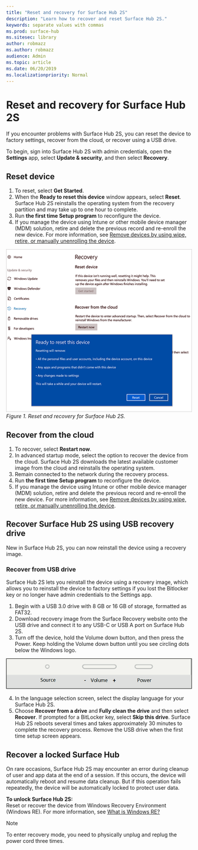```yaml
---
title: "Reset and recovery for Surface Hub 2S"
description: "Learn how to recover and reset Surface Hub 2S."
keywords: separate values with commas
ms.prod: surface-hub
ms.sitesec: library
author: robmazz
ms.author: robmazz
audience: Admin
ms.topic: article
ms.date: 06/20/2019
ms.localizationpriority: Normal
---
```


# Reset and recovery for Surface Hub 2S

If you encounter problems with Surface Hub 2S, you can reset the device to factory settings, recover from the cloud, or recover using a USB drive.

To begin, sign into Surface Hub 2S with admin credentials, open the **Settings** app, select **Update & security**, and then select **Recovery**.

## Reset device

1. To reset, select **Get Started**.
2. When the **Ready to reset this device** window appears, select **Reset**. Surface Hub 2S reinstalls the operating system from the recovery partition and may take up to one hour to complete.
3. Run **the first time Setup program** to reconfigure the device.
4. If you manage the device using Intune or other mobile device manager (MDM) solution, retire and delete the previous record and re-enroll the new device. For more information, see [Remove devices by using wipe, retire, or manually unenrolling the device](https://docs.microsoft.com/en-us/intune/devices-wipe).

![*Reset and recovery for Surface Hub 2S*](images/sh2-reset.png)<br>
*Figure 1. Reset and recovery for Surface Hub 2S.* 

## Recover from the cloud

1. To recover, select **Restart now**.
2. In advanced startup mode, select the option to recover the device from the cloud. Surface Hub 2S downloads the latest available customer image from the cloud and reinstalls the operating system.
3. Remain connected to the network during the recovery process.
4. Run **the first time Setup program** to reconfigure the device.
5. If you manage the device using Intune or other mobile device manager (MDM) solution, retire and delete the previous record and re-enroll the new device. For more information, see [Remove devices by using wipe, retire, or manually unenrolling the device](https://docs.microsoft.com/en-us/intune/devices-wipe).

## Recover Surface Hub 2S using USB recovery drive

New in Surface Hub 2S, you can now reinstall the device using a recovery image.

### Recover from USB drive

Surface Hub 2S lets you reinstall the device using a recovery image, which allows you to reinstall the device to factory settings if you lost the Bitlocker key or no longer have admin credentials to the Settings app.

1. Begin with a USB 3.0 drive with 8 GB or 16 GB of storage, formatted as FAT32.
2. Download recovery image from the Surface Recovery website onto the USB drive and connect it to any USB-C or USB A port on Surface Hub 2S.
3. Turn off the device, hold the Volume down button, and then press the Power. Keep holding the Volume down button until you see circling dots below the Windows logo.

![*Use Volume down and power buttons to initiate recovery*](images/sh2-keypad.png) <br>

4. In the language selection screen, select the display language for your Surface Hub 2S.
5. Choose **Recover from a drive** and **Fully clean the drive** and then select **Recover**. If prompted for a BitLocker key, select **Skip this drive**. Surface Hub 2S reboots several times and takes approximately 30 minutes to complete the recovery process.
Remove the USB drive when the first time setup screen appears.

## Recover a locked Surface Hub

On rare occasions, Surface Hub 2S may encounter an error during cleanup of user and app data at the end of a session. If this occurs, the device will automatically reboot and resume data cleanup. But if this operation fails repeatedly, the device will be automatically locked to protect user data.

**To unlock Surface Hub 2S:** <br>
Reset or recover the device from Windows Recovery Environment (Windows RE). For more information, see [What is Windows RE?](https://technet.microsoft.com/library/cc765966.aspx)

> [!NOTE]
> To enter recovery mode, you need to physically unplug and replug the power cord three times. 